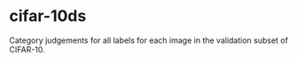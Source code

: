 # cifar-10ds
Category judgements for all labels for each image in the validation subset of CIFAR-10. 
